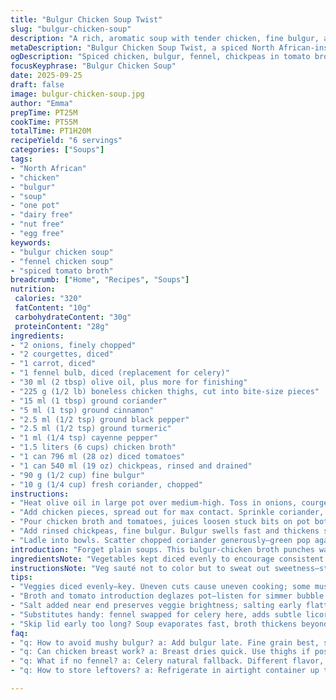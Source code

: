 ```yaml
---
title: "Bulgur Chicken Soup Twist"
slug: "bulgur-chicken-soup"
description: "A rich, aromatic soup with tender chicken, fine bulgur, and hearty vegetables simmered in a spiced tomato broth. Combines warmth from cinnamon and turmeric with mild heat from cayenne. Chickpeas add texture and earthiness, balanced by fresh coriander. Adapted from traditional North African flavors with a twist replacing celery by fennel for subtle anise notes. Cooking balanced for aroma and texture, relying on sensory cues not just timers. Serves 6 comfortably, dairy-, nut- and egg-free."
metaDescription: "Bulgur Chicken Soup Twist, a spiced North African-inspired broth with tender chicken, bulgur, fennel, chickpeas, warm spices and fresh coriander. Serves 6."
ogDescription: "Spiced chicken, bulgur, fennel, chickpeas in tomato broth rich with cinnamon and turmeric. Fresh coriander brightens. Hearty, textured soup for those who watch, not just time."
focusKeyphrase: "Bulgur Chicken Soup"
date: 2025-09-25
draft: false
image: bulgur-chicken-soup.jpg
author: "Emma"
prepTime: PT25M
cookTime: PT55M
totalTime: PT1H20M
recipeYield: "6 servings"
categories: ["Soups"]
tags:
- "North African"
- "chicken"
- "bulgur"
- "soup"
- "one pot"
- "dairy free"
- "nut free"
- "egg free"
keywords:
- "bulgur chicken soup"
- "fennel chicken soup"
- "spiced tomato broth"
breadcrumb: ["Home", "Recipes", "Soups"]
nutrition: 
 calories: "320"
 fatContent: "10g"
 carbohydrateContent: "30g"
 proteinContent: "28g"
ingredients:
- "2 onions, finely chopped"
- "2 courgettes, diced"
- "1 carrot, diced"
- "1 fennel bulb, diced (replacement for celery)"
- "30 ml (2 tbsp) olive oil, plus more for finishing"
- "225 g (1/2 lb) boneless chicken thighs, cut into bite-size pieces"
- "15 ml (1 tbsp) ground coriander"
- "5 ml (1 tsp) ground cinnamon"
- "2.5 ml (1/2 tsp) ground black pepper"
- "2.5 ml (1/2 tsp) ground turmeric"
- "1 ml (1/4 tsp) cayenne pepper"
- "1.5 liters (6 cups) chicken broth"
- "1 can 796 ml (28 oz) diced tomatoes"
- "1 can 540 ml (19 oz) chickpeas, rinsed and drained"
- "90 g (1/2 cup) fine bulgur"
- "10 g (1/4 cup) fresh coriander, chopped"
instructions:
- "Heat olive oil in large pot over medium-high. Toss in onions, courgettes, carrot, fennel. Stir often. Cooking smells sweet, veggies soften but still firm, 6-8 minutes. No browning yet, want gentle sweat."
- "Add chicken pieces, spread out for max contact. Sprinkle coriander, cinnamon, pepper, turmeric, cayenne over. Stir for 1-2 minutes until fragrant and chicken starts to lose pink but not cooked through. Beware overcooking here or chicken dries out, moisture important."
- "Pour chicken broth and tomatoes, juices loosen stuck bits on pot bottom. Increase heat, bring to lively boil - listen for a rolling bubble, not just steam. Lower to medium, allow to simmer. Notice stew thicken slightly, aromas deepen over 28-32 minutes. Vegetables collapse into tender, broth rich and spiced—not watery. Stir occasionally to prevent sticking."
- "Add rinsed chickpeas, fine bulgur. Bulgur swells fast and thickens soup; keep an eye. Simmer another 13-17 minutes. Soup thickening, bulgur tender without mushiness, chicken tender piece with bite. If soup too thick, splash water or broth. Season with salt, pepper last minute; salt early dulls veg sweetness."
- "Ladle into bowls. Scatter chopped coriander generously—green pop against reddish broth. Drizzle olive oil to finish, that bright fruity aroma over warm soup. Serve with sturdy flatbread for dunking or alongside brikas au thon and egg for something different."
introduction: "Forget plain soups. This bulgur-chicken broth punches way above its weight. From my early days, undercooked veggies meant limp texture; overcooked chicken, rubbery bites. So here’s the fix — keep onions, courgettes, carrot and fennel stirred gently in olive oil until they soften but don’t brown. Sweet aroma builds slowly. Chicken chunks get that quick spice robe before broth bath. Notice the simmering visual cues - bubbles rolling steadily, veg soft yet holding shape. Bulgur’s tricky if overdone; imparted that awaited chewiness without dissolving. Chickpeas bring needed bite, contrast. Aromatics? Coriander leaf at end signal bright, fresh finish—no wilting minutes passed. No celery this round, switched fennel for that mild licorice hint; unexpected tweak but works. Season close to serve, always. Oil drizzle at end? Don’t skip. Adds sensual richness and shine. Trusting senses over timer, learned this after many burnt stabs. This soup demands kitchen attention, not countdown obsession. Punchy, hearty, but balanced with fresh green crispness—calls for crusty bread or, if daring, brikas with tuna and egg for playful side."
ingredientsNote: "Vegetables kept diced evenly to encourage consistent cooking times—same principle applies with other veggies. Replacing celery with fennel adds subtle aromatic complexity without overpowering base notes. Olive oil chosen for its fruity profile; other neutral oils can dull flavor. Chicken thighs preferred over breasts for fat content and tenderness — breast often dries here. Ground spices best freshly bought; stale coriander or cinnamon blunts aroma, low heat releases oils slowly. Bulgur grain size key — ‘fine’ absorbs liquid without mush. Chickpeas canned for convenience; dry beans require soaking days ahead, a hassle. Broth strength varies: homemade or store-bought can shift saltiness—taste before salting. Fresh cilantro rough chopped at last; prolonged cooking turns it bitter. Substitutions? Use kale or spinach for leafy twist but add minutes. Got no fennel? celery is safe fallback. Dunk with rustic bread, or add dollop harissa for heat. Kitchen hack: prep veggies night before diced in cold water to crisp, drain well before cooking to avoid dilution. Balance moisture mindfully through cooking stages; cook stovetop lid off or on depending on evaporation desired."
instructionsNote: "Veg sauté not to color but to sweat out sweetness—stir every 2 mins so they soften evenly without burning. Chicken added cold to hot pan; quick toss to seal spices onto meat; don’t crowd pot—shove aside if tight, cook in batches. Spices toasted lightly boost flavors but watch for burn, cinnamon especially bitter if overheated. Incorporate liquids gradually to deglaze fond, stir to pick up those caramelized bits, essential for depth. Simmer gently; rapid boil breaks down veg and chicken fibers, turns broth cloudy and harsh. Observe veg texture with fingertip; should give glassy softness but not collapse entirely. Adding bulgur last is crucial; too early it swells and starves vegetable nutrients, alters texture. Chickpeas starchy, bulk base; add just before bulgur so chickpeas retain bite without sink to mush. Salt near end preserves vegetable brightness. Final garnish adds fresh contrast and mouthfeel. Oil drizzle; use best cold-pressed olive oil for scent. Timing is guidance; trust sight and texture—too soft? add quick boil. Too dry? splash more broth. Your pot, your rules. Keep tasting, adjusting flavors as soup mutates through cooking."
tips:
- "Veggies diced evenly—key. Uneven cuts cause uneven cooking; some mush, others stay raw. Watch texture by sight and touch not timer. Sweating onions, courgettes, carrot, fennel releases sweetness. No color yet, low heat key. Stir often but gently—burnt edges ruin base. Later, add chicken cold to hot pan for quick spice coat; crowding chills pan, cooks uneven. Use batches if needed. Spices toasted lightly first, cinnamon burns fast, smells bitter then. Manage heat."
- "Broth and tomato introduction deglazes pot—listen for simmer bubble not steam. Rolling boil sound signals right heat. Drop temp to medium for long gentle simmer. Broth thickens slowly; veggies collapse gently. Stir now and then to prevent sticking but avoid over-agitation that breaks pieces. Bulgur last addition; too early drains its texture and veggies weaken from prolonged cooking. Chickpeas before bulgur to keep their bite intact. Watch swelling closely."
- "Salt added near end preserves veggie brightness; salting early flattens sweet notes. Final coriander scatter straight off heat; prolonged cooking turns bright green bitter. Olive oil drizzle last step, use best quality cold pressed. Adds shine and aroma layer—don’t skip. If soup thickens too much, splash broth or water. Keep some extra broth handy. Taste frequently, adjust seasoning gradually. Trust your nose and eyes more than clock. Texture signals speak louder than minutes."
- "Substitutes handy: fennel swapped for celery here, adds subtle licorice note, more aromatic but mild. No fennel? celery safe fallback. Bulgur grain size matters; fine bulgur absorbs broth well without going mushy. Chunky bulgur ruins texture. Chicken thighs preferred for moistness. Breasts dry out easier here. Chickpeas canned for speed; dry beans need days soak or longer cook, not practical with bulgur timing. Chill leftovers stored fridge tight sealed, reheat gently."
- "Skip lid early too long? Soup evaporates fast, broth thickens beyond intention. Cover partially to control moisture. Smells deepen as stew thickens, bubbles drop from rapid to steady rolling. Look for that shift. Bulgur swells fast—after 10 minutes check bite, too soft or tough? Adjust heat or timing. If mushy, next batch less cook time, rinse bulgur beforehand to slow swelling. Vegetables soft but holding shape? Keep simmer strong but gentle. Stirring frequency affects veggie integrity, balance."
faq:
- "q: How to avoid mushy bulgur? a: Add bulgur late. Fine grain best, swells fast. Watch closely. If mushy, try rinsing first. Adjust simmer time; too long breaks it down. Heat control critical here."
- "q: Can chicken breast work? a: Breast dries quick. Use thighs if possible for moisture and flavor. If breast only, reduce cook time after spices. Cook gently, avoid crowding pan. Add extra broth to keep moist."
- "q: What if no fennel? a: Celery natural fallback. Different flavor, less aromatic but adds crunch. Kale or spinach can substitute but add after bulgur—greens need less cooking. Keep in mind flavor shift, softer taste."
- "q: How to store leftovers? a: Refrigerate in airtight container up to 3 days. Reheat gently on stove to avoid drying chicken. Can freeze but texture changes in bulgur; better fresh. Add fresh coriander at serving for brightness."

---
```

